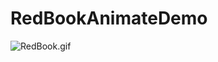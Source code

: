 # RedBookAnimateDemo
![RedBook.gif](http://upload-images.jianshu.io/upload_images/1990707-c1d9c937cb8c10b0.gif?imageMogr2/auto-orient/strip)
